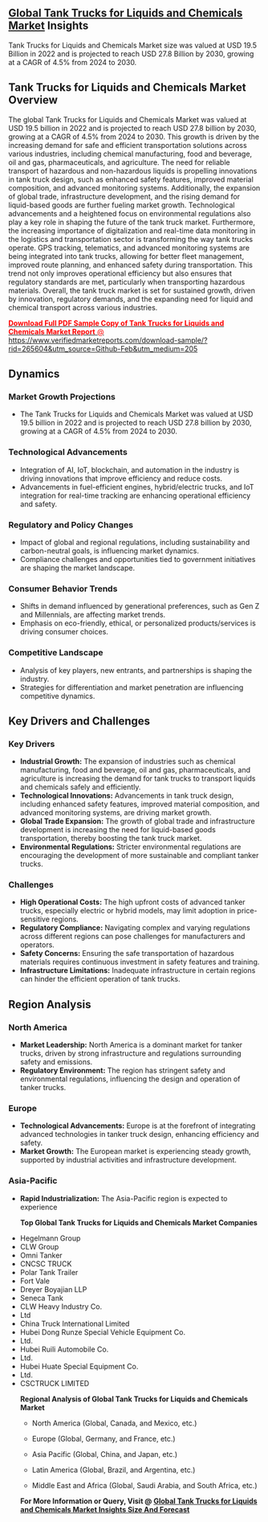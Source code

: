 <h2><a href="https://www.verifiedmarketreports.com/download-sample/?rid=265604&amp;utm_source=Github&amp;utm_medium=205" target="_blank">Global Tank Trucks for Liquids and Chemicals Market</a> Insights</h2><p>Tank Trucks for Liquids and Chemicals Market size was valued at USD 19.5 Billion in 2022 and is projected to reach USD 27.8 Billion by 2030, growing at a CAGR of 4.5% from 2024 to 2030.</p><p> <h2>Tank Trucks for Liquids and Chemicals Market Overview</h2> <p>The global Tank Trucks for Liquids and Chemicals Market was valued at USD 19.5 billion in 2022 and is projected to reach USD 27.8 billion by 2030, growing at a CAGR of 4.5% from 2024 to 2030. This growth is driven by the increasing demand for safe and efficient transportation solutions across various industries, including chemical manufacturing, food and beverage, oil and gas, pharmaceuticals, and agriculture. The need for reliable transport of hazardous and non-hazardous liquids is propelling innovations in tank truck design, such as enhanced safety features, improved material composition, and advanced monitoring systems. Additionally, the expansion of global trade, infrastructure development, and the rising demand for liquid-based goods are further fueling market growth. Technological advancements and a heightened focus on environmental regulations also play a key role in shaping the future of the tank truck market. Furthermore, the increasing importance of digitalization and real-time data monitoring in the logistics and transportation sector is transforming the way tank trucks operate. GPS tracking, telematics, and advanced monitoring systems are being integrated into tank trucks, allowing for better fleet management, improved route planning, and enhanced safety during transportation. This trend not only improves operational efficiency but also ensures that regulatory standards are met, particularly when transporting hazardous materials. Overall, the tank truck market is set for sustained growth, driven by innovation, regulatory demands, and the expanding need for liquid and chemical transport across various industries. <a href="https://www.marketsizeandtrends.com/download-sample/265604/?utm_source=Github8j?utm_medium=218"><p><span class=""><span style="color: #ff0000;"><strong>Download Full PDF Sample Copy of Tank Trucks for Liquids and Chemicals Market Report</strong> @ </span><a href="https://www.verifiedmarketreports.com/download-sample/?rid=265604&amp;utm_source=Github-Feb&amp;utm_medium=205" target="_blank">https://www.verifiedmarketreports.com/download-sample/?rid=265604&amp;utm_source=Github-Feb&amp;utm_medium=205</a></span></p></a></p> <h2>Dynamics</h2> <h3>Market Growth Projections</h3> <ul> <li>The Tank Trucks for Liquids and Chemicals Market was valued at USD 19.5 billion in 2022 and is projected to reach USD 27.8 billion by 2030, growing at a CAGR of 4.5% from 2024 to 2030. </li> </ul> <h3>Technological Advancements</h3> <ul> <li>Integration of AI, IoT, blockchain, and automation in the industry is driving innovations that improve efficiency and reduce costs. </li> <li>Advancements in fuel-efficient engines, hybrid/electric trucks, and IoT integration for real-time tracking are enhancing operational efficiency and safety. </li> </ul> <h3>Regulatory and Policy Changes</h3> <ul> <li>Impact of global and regional regulations, including sustainability and carbon-neutral goals, is influencing market dynamics. </li> <li>Compliance challenges and opportunities tied to government initiatives are shaping the market landscape. </li> </ul> <h3>Consumer Behavior Trends</h3> <ul> <li>Shifts in demand influenced by generational preferences, such as Gen Z and Millennials, are affecting market trends. </li> <li>Emphasis on eco-friendly, ethical, or personalized products/services is driving consumer choices. </li> </ul> <h3>Competitive Landscape</h3> <ul> <li>Analysis of key players, new entrants, and partnerships is shaping the industry. </li> <li>Strategies for differentiation and market penetration are influencing competitive dynamics. </li> </ul> <h2>Key Drivers and Challenges</h2> <h3>Key Drivers</h3> <ul> <li><strong>Industrial Growth:</strong> The expansion of industries such as chemical manufacturing, food and beverage, oil and gas, pharmaceuticals, and agriculture is increasing the demand for tank trucks to transport liquids and chemicals safely and efficiently. </li> <li><strong>Technological Innovations:</strong> Advancements in tank truck design, including enhanced safety features, improved material composition, and advanced monitoring systems, are driving market growth. </li> <li><strong>Global Trade Expansion:</strong> The growth of global trade and infrastructure development is increasing the need for liquid-based goods transportation, thereby boosting the tank truck market. </li> <li><strong>Environmental Regulations:</strong> Stricter environmental regulations are encouraging the development of more sustainable and compliant tanker trucks. </li> </ul> <h3>Challenges</h3> <ul> <li><strong>High Operational Costs:</strong> The high upfront costs of advanced tanker trucks, especially electric or hybrid models, may limit adoption in price-sensitive regions. </li> <li><strong>Regulatory Compliance:</strong> Navigating complex and varying regulations across different regions can pose challenges for manufacturers and operators. </li> <li><strong>Safety Concerns:</strong> Ensuring the safe transportation of hazardous materials requires continuous investment in safety features and training. </li> <li><strong>Infrastructure Limitations:</strong> Inadequate infrastructure in certain regions can hinder the efficient operation of tank trucks. </li> </ul> <h2>Region Analysis</h2> <h3>North America</h3> <ul> <li><strong>Market Leadership:</strong> North America is a dominant market for tanker trucks, driven by strong infrastructure and regulations surrounding safety and emissions. </li> <li><strong>Regulatory Environment:</strong> The region has stringent safety and environmental regulations, influencing the design and operation of tanker trucks. </li> </ul> <h3>Europe</h3> <ul> <li><strong>Technological Advancements:</strong> Europe is at the forefront of integrating advanced technologies in tanker truck design, enhancing efficiency and safety. </li> <li><strong>Market Growth:</strong> The European market is experiencing steady growth, supported by industrial activities and infrastructure development. </li> </ul> <h3>Asia-Pacific</h3> <ul> <li><strong>Rapid Industrialization:</strong> The Asia-Pacific region is expected to experience</p><p><strong>Top Global Tank Trucks for Liquids and Chemicals Market Companies</strong></p><div data-test-id=""><p><li>Hegelmann Group</li><li> CLW Group</li><li> Omni Tanker</li><li> CNCSC TRUCK</li><li> Polar Tank Trailer</li><li> Fort Vale</li><li> Dreyer Boyajian LLP</li><li> Seneca Tank</li><li> CLW Heavy Industry Co.</li><li> Ltd</li><li> China Truck International Limited</li><li> Hubei Dong Runze Special Vehicle Equipment Co.</li><li> Ltd.</li><li> Hubei Ruili Automobile Co.</li><li> Ltd.</li><li> Hubei Huate Special Equipment Co.</li><li> Ltd.</li><li> CSCTRUCK LIMITED</li></p><div><strong>Regional Analysis of&nbsp;Global Tank Trucks for Liquids and Chemicals Market</strong></div><ul><li dir="ltr"><p dir="ltr">North America&nbsp;(Global, Canada, and Mexico, etc.)</p></li><li dir="ltr"><p dir="ltr">Europe (Global, Germany, and France, etc.)</p></li><li dir="ltr"><p dir="ltr">Asia Pacific&nbsp;(Global, China, and Japan, etc.)</p></li><li dir="ltr"><p dir="ltr">Latin America&nbsp;(Global, Brazil, and Argentina, etc.)</p></li><li dir="ltr">Middle East and Africa&nbsp;(Global, Saudi Arabia, and South Africa, etc.)</li></ul><p><strong>For More Information or Query, Visit @&nbsp;</strong><strong><a href="https://www.verifiedmarketreports.com/product/tank-trucks-for-liquids-and-chemicals-market/?utm_source=Github&amp;utm_medium=205" target="_blank">Global Tank Trucks for Liquids and Chemicals Market Insights Size And Forecast</a></strong></p></div>
